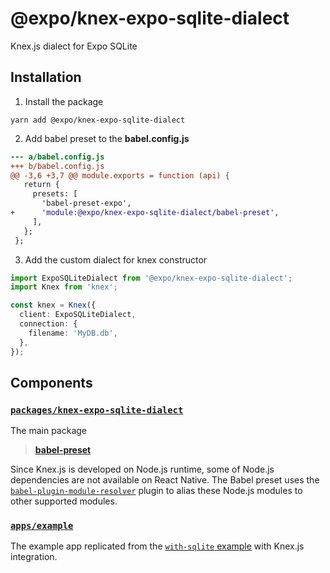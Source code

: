 # @expo/knex-expo-sqlite-dialect

Knex.js dialect for Expo SQLite

## Installation

1. Install the package

`yarn add @expo/knex-expo-sqlite-dialect`

2. Add babel preset to the **babel.config.js**

```diff
--- a/babel.config.js
+++ b/babel.config.js
@@ -3,6 +3,7 @@ module.exports = function (api) {
   return {
     presets: [
       'babel-preset-expo',
+      'module:@expo/knex-expo-sqlite-dialect/babel-preset',
     ],
   };
 };
```

3. Add the custom dialect for knex constructor

```ts
import ExpoSQLiteDialect from '@expo/knex-expo-sqlite-dialect';
import Knex from 'knex';

const knex = Knex({
  client: ExpoSQLiteDialect,
  connection: {
    filename: 'MyDB.db',
  },
});
```

## Components

### [`packages/knex-expo-sqlite-dialect`](https://github.com/expo/knex-expo-sqlite-dialect/tree/main/packages/knex-expo-sqlite-dialect)

The main package

> [**babel-preset**](https://github.com/expo/knex-expo-sqlite-dialect/blob/main/packages/knex-expo-sqlite-dialect/babel-preset.js)

Since Knex.js is developed on Node.js runtime, some of Node.js dependencies are not available on React Native. The Babel preset uses the [`babel-plugin-module-resolver`](https://www.npmjs.com/package/babel-plugin-module-resolver) plugin to alias these Node.js modules to other supported modules.

### [`apps/example`](https://github.com/expo/knex-expo-sqlite-dialect/tree/main/apps/example)

The example app replicated from the [`with-sqlite` example](https://github.com/expo/examples/blob/master/with-sqlite) with Knex.js integration.

